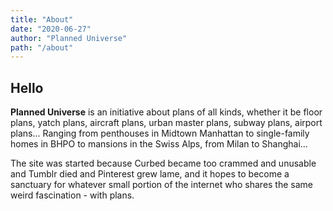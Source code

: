 ```yaml
---
title: "About"
date: "2020-06-27"
author: "Planned Universe"
path: "/about"
---
```


## Hello

**Planned Universe** is an initiative about plans of all kinds, whether it be floor plans, yatch plans, aircraft plans, urban master plans, subway plans, airport plans... Ranging from penthouses in Midtown Manhattan to single-family homes in BHPO to mansions in the Swiss Alps, from Milan to Shanghai...

The site was started because Curbed became too crammed and unusable and Tumblr died and Pinterest grew lame, and it hopes to become a sanctuary for whatever small portion of the internet who shares the same weird fascination - with plans.


